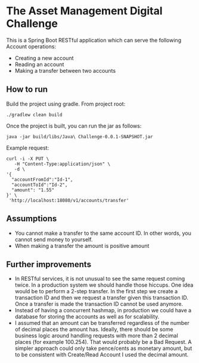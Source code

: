 The Asset Management Digital Challenge
======================================

This is a Spring Boot RESTful application which can serve the following Account operations:

 * Creating a new account
 * Reading an account
 * Making a transfer between two accounts

How to run
----------

Build the project using gradle. From project root:

```
./gradlew clean build
```

Once the project is built, you can run the jar as follows:

```
java -jar build/libs/Java\ Challenge-0.0.1-SNAPSHOT.jar
```

Example request:

```
curl -i -X PUT \
   -H "Content-Type:application/json" \
   -d \
'{
  "accountFromId":"Id-1",
  "accountToId":"Id-2",
  "amount": "1.55"
}' \
 'http://localhost:18080/v1/accounts/transfer'
```

Assumptions
-----------

* You cannot make a transfer to the same account ID. In other words, you cannot send money to yourself.
* When making a transfer the amount is positive amount

Further improvements
--------------------

* In RESTful services, it is not unusual to see the same request coming twice. In a production system we should
handle those hiccups. One idea would be to perform a 2-step transfer. In the first step we create a transaction ID
and then we request a transfer given this transaction ID. Once a transfer is made the transaction ID cannot be used
anymore.
* Instead of having a concurrent hashmap, in production we could have a database for storing the accounts
as well as for scalability.
* I assumed that an amount can be transferred regardless of the number of decimal places the amount has.
Ideally, there should be some business logic around handling requests with more than 2 decimal places (for example 100.254).
That would probably be a Bad Request. A simpler approach could only take pence/cents as monetary amount, but to be consistent with
 Create/Read Account I used the decimal amount.